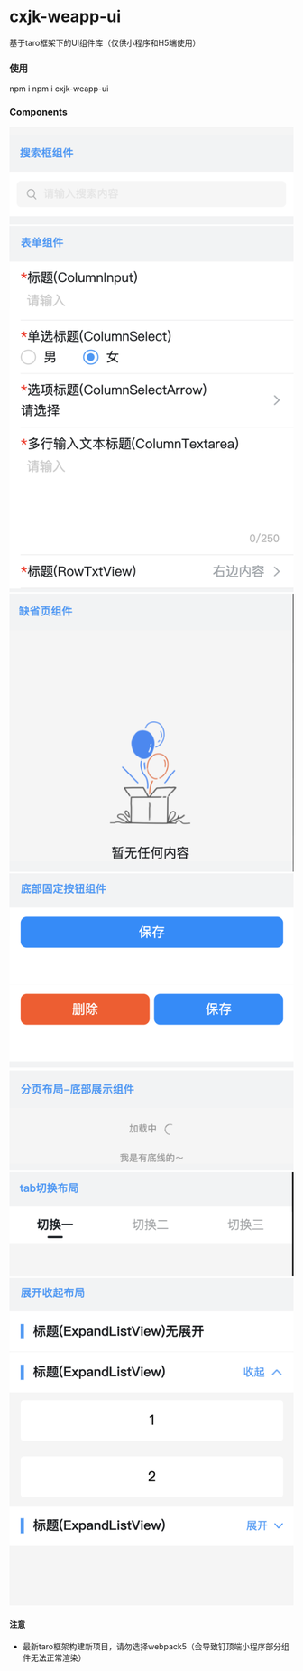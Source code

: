 # cxjk-weapp-ui
基于taro框架下的UI组件库（仅供小程序和H5端使用）

### 使用
npm i npm i cxjk-weapp-ui

### Components
![](https://raw.githubusercontent.com/FTD-ZF/cxjk-weapp-ui/main/components/assets/v1pic_demo/v1-1.png?raw=true)
![](https://raw.githubusercontent.com/FTD-ZF/cxjk-weapp-ui/main/components/assets/v1pic_demo/v1-2.png?raw=true)
![](https://raw.githubusercontent.com/FTD-ZF/cxjk-weapp-ui/main/components/assets/v1pic_demo/v1-3.png?raw=true)
![](https://raw.githubusercontent.com/FTD-ZF/cxjk-weapp-ui/main/components/assets/v1pic_demo/v1-4.png?raw=true)
![](https://raw.githubusercontent.com/FTD-ZF/cxjk-weapp-ui/main/components/assets/v1pic_demo/v1-5.png?raw=true)
![](https://raw.githubusercontent.com/FTD-ZF/cxjk-weapp-ui/main/components/assets/v1pic_demo/v1-6.png?raw=true)
![](https://raw.githubusercontent.com/FTD-ZF/cxjk-weapp-ui/main/components/assets/v1pic_demo/v1-7.png?raw=true)


#### 注意
- 最新taro框架构建新项目，请勿选择webpack5（会导致钉顶端小程序部分组件无法正常渲染）
